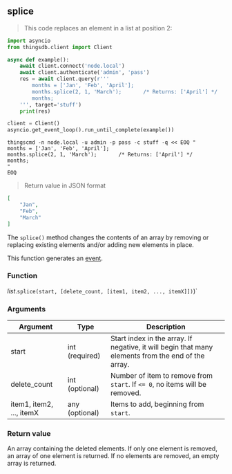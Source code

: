 ## splice

> This code replaces an element in a list at position 2:

```python
import asyncio
from thingsdb.client import Client

async def example():
    await client.connect('node.local')
    await client.authenticate('admin', 'pass')
    res = await client.query(r'''
        months = ['Jan', 'Feb', 'April'];
        months.splice(2, 1, 'March');       /* Returns: ['April'] */
        months;
    ''', target='stuff')
    print(res)

client = Client()
asyncio.get_event_loop().run_until_complete(example())
```

```shell
thingscmd -n node.local -u admin -p pass -c stuff -q << EOQ "
months = ['Jan', 'Feb', 'April'];
months.splice(2, 1, 'March');       /* Returns: ['April'] */
months;
"
EOQ
```

> Return value in JSON format

```json
[
    "Jan",
    "Feb",
    "March"
]
```

The `splice()` method changes the contents of an array by removing or replacing
existing elements and/or adding new elements in place.

This function generates an [event](#events).

### Function
*list*.`splice(start, [delete_count, [item1, item2, ..., itemX]])`)`

### Arguments
Argument | Type | Description
-------- | ---- | -----------
start | int (required) | Start index in the array. If negative, it will begin that many elements from the end of the array.
delete_count | int (optional) | Number of item to remove from `start`. If `<= 0`, no items will be removed.
item1, item2, ..., itemX | any (optional) | Items to add, beginning from `start`.

### Return value
An array containing the deleted elements. If only one element is removed,
an array of one element is returned. If no elements are removed, an empty array is returned.